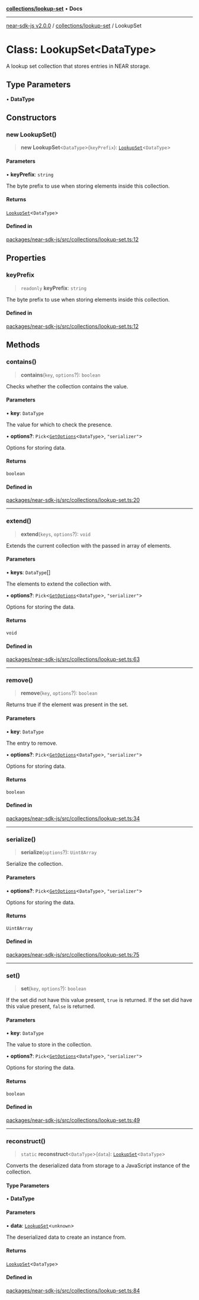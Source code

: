 [**collections/lookup-set**](../README.md) • **Docs**

***

[near-sdk-js v2.0.0](../../../packages.md) / [collections/lookup-set](../README.md) / LookupSet

# Class: LookupSet\<DataType\>

A lookup set collection that stores entries in NEAR storage.

## Type Parameters

• **DataType**

## Constructors

### new LookupSet()

> **new LookupSet**\<`DataType`\>(`keyPrefix`): [`LookupSet`](LookupSet.md)\<`DataType`\>

#### Parameters

• **keyPrefix**: `string`

The byte prefix to use when storing elements inside this collection.

#### Returns

[`LookupSet`](LookupSet.md)\<`DataType`\>

#### Defined in

[packages/near-sdk-js/src/collections/lookup-set.ts:12](https://github.com/dim-daskalov/near-sdk-js/blob/8b4bf28d95f283732af5cb570c813f27cd93f7e4/packages/near-sdk-js/src/collections/lookup-set.ts#L12)

## Properties

### keyPrefix

> `readonly` **keyPrefix**: `string`

The byte prefix to use when storing elements inside this collection.

#### Defined in

[packages/near-sdk-js/src/collections/lookup-set.ts:12](https://github.com/dim-daskalov/near-sdk-js/blob/8b4bf28d95f283732af5cb570c813f27cd93f7e4/packages/near-sdk-js/src/collections/lookup-set.ts#L12)

## Methods

### contains()

> **contains**(`key`, `options`?): `boolean`

Checks whether the collection contains the value.

#### Parameters

• **key**: `DataType`

The value for which to check the presence.

• **options?**: `Pick`\<[`GetOptions`](../../../types/collections/interfaces/GetOptions.md)\<`DataType`\>, `"serializer"`\>

Options for storing data.

#### Returns

`boolean`

#### Defined in

[packages/near-sdk-js/src/collections/lookup-set.ts:20](https://github.com/dim-daskalov/near-sdk-js/blob/8b4bf28d95f283732af5cb570c813f27cd93f7e4/packages/near-sdk-js/src/collections/lookup-set.ts#L20)

***

### extend()

> **extend**(`keys`, `options`?): `void`

Extends the current collection with the passed in array of elements.

#### Parameters

• **keys**: `DataType`[]

The elements to extend the collection with.

• **options?**: `Pick`\<[`GetOptions`](../../../types/collections/interfaces/GetOptions.md)\<`DataType`\>, `"serializer"`\>

Options for storing the data.

#### Returns

`void`

#### Defined in

[packages/near-sdk-js/src/collections/lookup-set.ts:63](https://github.com/dim-daskalov/near-sdk-js/blob/8b4bf28d95f283732af5cb570c813f27cd93f7e4/packages/near-sdk-js/src/collections/lookup-set.ts#L63)

***

### remove()

> **remove**(`key`, `options`?): `boolean`

Returns true if the element was present in the set.

#### Parameters

• **key**: `DataType`

The entry to remove.

• **options?**: `Pick`\<[`GetOptions`](../../../types/collections/interfaces/GetOptions.md)\<`DataType`\>, `"serializer"`\>

Options for storing data.

#### Returns

`boolean`

#### Defined in

[packages/near-sdk-js/src/collections/lookup-set.ts:34](https://github.com/dim-daskalov/near-sdk-js/blob/8b4bf28d95f283732af5cb570c813f27cd93f7e4/packages/near-sdk-js/src/collections/lookup-set.ts#L34)

***

### serialize()

> **serialize**(`options`?): `Uint8Array`

Serialize the collection.

#### Parameters

• **options?**: `Pick`\<[`GetOptions`](../../../types/collections/interfaces/GetOptions.md)\<`DataType`\>, `"serializer"`\>

Options for storing the data.

#### Returns

`Uint8Array`

#### Defined in

[packages/near-sdk-js/src/collections/lookup-set.ts:75](https://github.com/dim-daskalov/near-sdk-js/blob/8b4bf28d95f283732af5cb570c813f27cd93f7e4/packages/near-sdk-js/src/collections/lookup-set.ts#L75)

***

### set()

> **set**(`key`, `options`?): `boolean`

If the set did not have this value present, `true` is returned.
If the set did have this value present, `false` is returned.

#### Parameters

• **key**: `DataType`

The value to store in the collection.

• **options?**: `Pick`\<[`GetOptions`](../../../types/collections/interfaces/GetOptions.md)\<`DataType`\>, `"serializer"`\>

Options for storing the data.

#### Returns

`boolean`

#### Defined in

[packages/near-sdk-js/src/collections/lookup-set.ts:49](https://github.com/dim-daskalov/near-sdk-js/blob/8b4bf28d95f283732af5cb570c813f27cd93f7e4/packages/near-sdk-js/src/collections/lookup-set.ts#L49)

***

### reconstruct()

> `static` **reconstruct**\<`DataType`\>(`data`): [`LookupSet`](LookupSet.md)\<`DataType`\>

Converts the deserialized data from storage to a JavaScript instance of the collection.

#### Type Parameters

• **DataType**

#### Parameters

• **data**: [`LookupSet`](LookupSet.md)\<`unknown`\>

The deserialized data to create an instance from.

#### Returns

[`LookupSet`](LookupSet.md)\<`DataType`\>

#### Defined in

[packages/near-sdk-js/src/collections/lookup-set.ts:84](https://github.com/dim-daskalov/near-sdk-js/blob/8b4bf28d95f283732af5cb570c813f27cd93f7e4/packages/near-sdk-js/src/collections/lookup-set.ts#L84)

